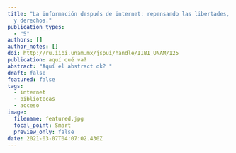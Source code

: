 ```yaml
---
title: "La información después de internet: repensando las libertades, amenazas
  y derechos."
publication_types:
  - "5"
authors: []
author_notes: []
doi: http://ru.iibi.unam.mx/jspui/handle/IIBI_UNAM/125
publication: aquí qué va?
abstract: "Aquí el abstract ok? "
draft: false
featured: false
tags:
  - internet
  - bibliotecas
  - acceso
image:
  filename: featured.jpg
  focal_point: Smart
  preview_only: false
date: 2021-03-07T04:07:02.430Z
---
```

